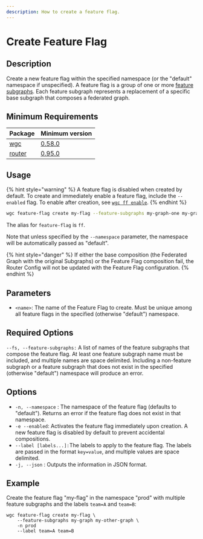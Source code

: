 ```yaml
---
description: How to create a feature flag.
---
```


# Create Feature Flag

## Description

Create a new feature flag within the specified namespace (or the "default" namespace if unspecified). A feature flag is a group of one or more [feature subgraphs](../feature-subgraph/). Each feature subgraph represents a replacement of a specific base subgraph that composes a federated graph.

## Minimum Requirements

| Package                         | Minimum version                                                                |
| ------------------------------- | ------------------------------------------------------------------------------ |
| [wgc](../intro.md)              | [0.58.0](https://github.com/wundergraph/cosmo/compare/wgc@0.57.7...wgc@0.58.0) |
| [router](../../router/intro.md) | [0.95.0](https://github.com/wundergraph/cosmo/releases/tag/router%400.95.0)    |

## Usage

{% hint style="warning" %}
A feature flag is disabled when created by default. To create and immediately enable a feature flag, include the `--enabled` flag. To enable after creation, see [`wgc ff enable`](enable-feature-flag.md).
{% endhint %}

```bash
wgc feature-flag create my-flag --feature-subgraphs my-graph-one my-graph-two
```

The alias for `feature-flag` is `ff`.

Note that unless specified by the `--namespace` parameter, the namespace will be automatically passed as "default".

{% hint style="danger" %}
If either the base composition (the Federated Graph with the original Subgraphs) or the Feature Flag composition fail, the Router Config will not be updated with the Feature Flag configuration.
{% endhint %}

## Parameters

* `<name>`: The name of the Feature Flag to create. Must be unique among all feature flags in the specified (otherwise "default") namespace.

## Required Options

`--fs, --feature-subgraphs:` A list of names of the feature subgraphs that compose the feature flag. At least one feature subgraph name must be included, and multiple names are space delimited. Including a non-feature subgraph or a feature subgraph that does not exist in the specified (otherwise "default") namespace will produce an error.&#x20;

## Options

* `-n, --namespace` : The namespace of the feature flag (defaults to "default"). Returns an error if the feature flag does not exist in that namespace.
* `-e --enabled`: Activates the feature flag immediately upon creation. A new feature flag is disabled by default to prevent accidental compositions.
* `--label [labels...]:`The labels to apply to the feature flag. The labels are passed in the format `key=value`, and multiple values are space delimited.
* `-j, --json` : Outputs the information in JSON format.

## Example

Create the feature flag "my-flag" in the namespace "prod" with multiple feature subgraphs and the labels `team=A` and `team=B`:

```shell
wgc feature-flag create my-flag \
    --feature-subgraphs my-graph my-other-graph \
    -n prod
    --label team=A team=B
```

